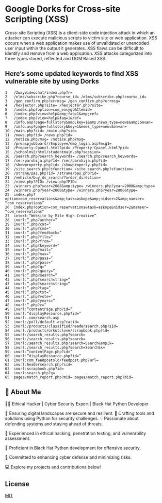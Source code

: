 
# Google Dorks for Cross-site Scripting (XSS)

Cross-site Scripting (XSS) is a client-side code injection attack in which an attacker can execute malicious scripts to victim site or web application. 
XSS occurs when a web application makes use of unvalidated or unencoded user input within the output it generates. XSS flaws can be difficult to identify and remove from a web application. XSS attacks categorized into three types stored, reflected and DOM Based XSS.

## Here’s some updated keywords to find XSS vulnerable site by using Dorks

```
1	/2wayvideochat/index.php?r=
2	/elms/subscribe.php?course_id= /elms/subscribe.php?course_id=
3	/gen_confirm.php?errmsg= /gen_confirm.php?errmsg=
4	/hexjector.php?site= /hexjector.php?site=
5	/index.php?option=com_easygb&Itemid=
6	/index.php?view=help&amp;faq=1&amp;ref=
7	/index.php?view=help&faq=1&ref=
8	/info.asp?page=fullstory&amp;key=1&amp;news_type=news&amp;onvan=
9	/info.asp?page=fullstory&key=1&news_type=news&onvan=
10	/main.php?sid= /main.php?sid=
11	/news.php?id= /news.php?id=
12	/notice.php?msg= /notice.php?msg=
13	/preaspjobboard//Employee/emp_login.asp?msg1=
14	/Property-Cpanel.html?pid= /Property-Cpanel.html?pid=
15	/schoolmv2/html/studentmain.php?session=
16	/search.php?search_keywords= /search.php?search_keywords=
17	/ser/parohija.php?id= /ser/parohija.php?id=
18	/showproperty.php?id= /showproperty.php?id=
19	/site_search.php?sfunction= /site_search.php?sfunction=
20	/strane/pas.php?id= /strane/pas.php?id=
21	/vehicle/buy_do_search/?order_direction=
22	/view.php?PID= /view.php?PID=
23	/winners.php?year=2008&amp;type= /winners.php?year=2008&amp;type=
24	/winners.php?year=2008&type= /winners.php?year=2008&type=
25	index.php?option=com_reservations&amp;task=askope&amp;nidser=2&amp;namser= “com_reservations”
26	index.php?option=com_reservations&task=askope&nidser=2&namser= “com_reservations”
27	intext:”Website by Mile High Creative”
28	inurl:”.php?author=”
29	inurl:”.php?cat=”
30	inurl:”.php?cmd=”
31	inurl:”.php?feedback=”
32	inurl:”.php?file=”
33	inurl:”.php?from=”
34	inurl:”.php?keyword=”
35	inurl:”.php?mail=”
36	inurl:”.php?max=”
37	inurl:”.php?pass=”
38	inurl:”.php?pass=”
39	inurl:”.php?q=”
40	inurl:”.php?query=”
41	inurl:”.php?search=”
42	inurl:”.php?searchstring=”
43	inurl:”.php?searchst­ring=”
44	inurl:”.php?tag=”
45	inurl:”.php?txt=”
46	inurl:”.php?vote=”
47	inurl:”.php?years=”
48	inurl:”.php?z=”
49	inurl:”contentPage.php?id=”
50	inurl:”displayResource.php?id=”
51	inurl:.com/search.asp
52	inurl:/poll/default.asp?catid=
53	inurl:/products/classified/headersearch.php?sid=
54	inurl:/products/orkutclone/scrapbook.php?id=
55	inurl:/search_results.php?search=
56	inurl:/­search_results.php?se­arch=
57	inurl:/search_results.php?search=Search&amp;k=
58	inurl:/search_results.php?search=Search&k=
59	inurl:”contentPage.php?id=”
60	inurl:”displayResource.php?id=”
61	inurl:com_feedpostold/feedpost.php?url=
62	inurl:headersearch.php?sid=
63	inurl:scrapbook.php?id=
64	inurl:search.php?q=
65	pages/match_report.php?mid= pages/match_report.php?mid=

```

## 🚀 About Me
👨‍💻 Ethical Hacker | Cyber Security Expert | Black Hat Python Developer

🔐 Ensuring digital landscapes are secure and resilient.
🐍 Crafting tools and solutions using Python for security challenges.
💡 Passionate about defending systems and staying ahead of threats.

🔹 Experienced in ethical hacking, penetration testing, and vulnerability assessment.

🔹 Proficient in Black Hat Python development for offensive security.

🔹 Committed to enhancing cyber defense and minimizing risks.

💻 Explore my projects and contributions below!



## License

[MIT](https://choosealicense.com/licenses/mit/)

